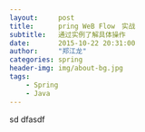 ```yaml
---
layout:     post
title:      pring WeB Flow　实战
subtitle:   通过实例了解具体操作
date:       2015-10-22 20:31:00
author:     "郑江龙"
categories: spring
header-img: img/about-bg.jpg
tags:
    - Spring
    - Java
---
```


sd dfasdf
